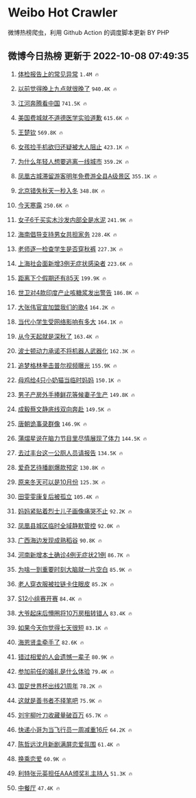 # Weibo Hot Crawler 



微博热榜爬虫，利用 Github Action 的调度脚本更新 BY PHP 


## 微博今日热榜 更新于 2022-10-08 07:49:35 
1. [体检报告上的常见异常](https://s.weibo.com/weibo?q=%23%E4%BD%93%E6%A3%80%E6%8A%A5%E5%91%8A%E4%B8%8A%E7%9A%84%E5%B8%B8%E8%A7%81%E5%BC%82%E5%B8%B8%23&t=31&band_rank=1&Refer=top) `1.4M 🔥` 

1. [以前觉得晚上九点就很晚了](https://s.weibo.com/weibo?q=%23%E4%BB%A5%E5%89%8D%E8%A7%89%E5%BE%97%E6%99%9A%E4%B8%8A%E4%B9%9D%E7%82%B9%E5%B0%B1%E5%BE%88%E6%99%9A%E4%BA%86%23&t=31&band_rank=2&Refer=top) `940.4K 🔥` 

1. [江河奔腾看中国](https://s.weibo.com/weibo?q=%23%E6%B1%9F%E6%B2%B3%E5%A5%94%E8%85%BE%E7%9C%8B%E4%B8%AD%E5%9B%BD%23&t=31&band_rank=3&Refer=top) `741.5K 🔥` 

1. [美国费城就不道德医学实验道歉](https://s.weibo.com/weibo?q=%23%E7%BE%8E%E5%9B%BD%E8%B4%B9%E5%9F%8E%E5%B0%B1%E4%B8%8D%E9%81%93%E5%BE%B7%E5%8C%BB%E5%AD%A6%E5%AE%9E%E9%AA%8C%E9%81%93%E6%AD%89%23&t=31&band_rank=4&Refer=top) `615.6K 🔥` 

1. [王楚钦](https://s.weibo.com/weibo?q=%23%E7%8E%8B%E6%A5%9A%E9%92%A6%23&t=31&band_rank=5&Refer=top) `569.8K 🔥` 

1. [女孩捡手机欲归还疑被大人阻止](https://s.weibo.com/weibo?q=%23%E5%A5%B3%E5%AD%A9%E6%8D%A1%E6%89%8B%E6%9C%BA%E6%AC%B2%E5%BD%92%E8%BF%98%E7%96%91%E8%A2%AB%E5%A4%A7%E4%BA%BA%E9%98%BB%E6%AD%A2%23&t=31&band_rank=6&Refer=top) `423.1K 🔥` 

1. [为什么年轻人想要逃离一线城市](https://s.weibo.com/weibo?q=%23%E4%B8%BA%E4%BB%80%E4%B9%88%E5%B9%B4%E8%BD%BB%E4%BA%BA%E6%83%B3%E8%A6%81%E9%80%83%E7%A6%BB%E4%B8%80%E7%BA%BF%E5%9F%8E%E5%B8%82%23&t=31&band_rank=7&Refer=top) `359.2K 🔥` 

1. [凤凰古城滞留游客明年免费游全县A级景区](https://s.weibo.com/weibo?q=%23%E5%87%A4%E5%87%B0%E5%8F%A4%E5%9F%8E%E6%BB%9E%E7%95%99%E6%B8%B8%E5%AE%A2%E6%98%8E%E5%B9%B4%E5%85%8D%E8%B4%B9%E6%B8%B8%E5%85%A8%E5%8E%BFA%E7%BA%A7%E6%99%AF%E5%8C%BA%23&t=31&band_rank=8&Refer=top) `355.1K 🔥` 

1. [北京错失秋天一秒入冬](https://s.weibo.com/weibo?q=%23%E5%8C%97%E4%BA%AC%E9%94%99%E5%A4%B1%E7%A7%8B%E5%A4%A9%E4%B8%80%E7%A7%92%E5%85%A5%E5%86%AC%23&t=31&band_rank=9&Refer=top) `348.8K 🔥` 

1. [今天寒露](https://s.weibo.com/weibo?q=%23%E4%BB%8A%E5%A4%A9%E5%AF%92%E9%9C%B2%23&t=31&band_rank=10&Refer=top) `250.6K 🔥` 

1. [女子6千买实木沙发内部全是水泥](https://s.weibo.com/weibo?q=%23%E5%A5%B3%E5%AD%906%E5%8D%83%E4%B9%B0%E5%AE%9E%E6%9C%A8%E6%B2%99%E5%8F%91%E5%86%85%E9%83%A8%E5%85%A8%E6%98%AF%E6%B0%B4%E6%B3%A5%23&t=31&band_rank=11&Refer=top) `241.9K 🔥` 

1. [海南倡导支持男女共担家务](https://s.weibo.com/weibo?q=%23%E6%B5%B7%E5%8D%97%E5%80%A1%E5%AF%BC%E6%94%AF%E6%8C%81%E7%94%B7%E5%A5%B3%E5%85%B1%E6%8B%85%E5%AE%B6%E5%8A%A1%23&t=31&band_rank=12&Refer=top) `228.4K 🔥` 

1. [老师逐一检查学生是否穿秋裤](https://s.weibo.com/weibo?q=%23%E8%80%81%E5%B8%88%E9%80%90%E4%B8%80%E6%A3%80%E6%9F%A5%E5%AD%A6%E7%94%9F%E6%98%AF%E5%90%A6%E7%A9%BF%E7%A7%8B%E8%A3%A4%23&t=31&band_rank=13&Refer=top) `227.3K 🔥` 

1. [上海社会面新增3例无症状感染者](https://s.weibo.com/weibo?q=%23%E4%B8%8A%E6%B5%B7%E7%A4%BE%E4%BC%9A%E9%9D%A2%E6%96%B0%E5%A2%9E3%E4%BE%8B%E6%97%A0%E7%97%87%E7%8A%B6%E6%84%9F%E6%9F%93%E8%80%85%23&t=31&band_rank=14&Refer=top) `223.6K 🔥` 

1. [距离下个假期还有85天](https://s.weibo.com/weibo?q=%23%E8%B7%9D%E7%A6%BB%E4%B8%8B%E4%B8%AA%E5%81%87%E6%9C%9F%E8%BF%98%E6%9C%8985%E5%A4%A9%23&t=31&band_rank=15&Refer=top) `199.9K 🔥` 

1. [世卫对4款印度产止咳糖浆发出警告](https://s.weibo.com/weibo?q=%23%E4%B8%96%E5%8D%AB%E5%AF%B94%E6%AC%BE%E5%8D%B0%E5%BA%A6%E4%BA%A7%E6%AD%A2%E5%92%B3%E7%B3%96%E6%B5%86%E5%8F%91%E5%87%BA%E8%AD%A6%E5%91%8A%23&t=31&band_rank=16&Refer=top) `186.8K 🔥` 

1. [大张伟官宣加盟我们的歌4](https://s.weibo.com/weibo?q=%23%E5%A4%A7%E5%BC%A0%E4%BC%9F%E5%AE%98%E5%AE%A3%E5%8A%A0%E7%9B%9F%E6%88%91%E4%BB%AC%E7%9A%84%E6%AD%8C4%23&t=31&band_rank=17&Refer=top) `164.2K 🔥` 

1. [当代小学生受网络影响有多大](https://s.weibo.com/weibo?q=%23%E5%BD%93%E4%BB%A3%E5%B0%8F%E5%AD%A6%E7%94%9F%E5%8F%97%E7%BD%91%E7%BB%9C%E5%BD%B1%E5%93%8D%E6%9C%89%E5%A4%9A%E5%A4%A7%23&t=31&band_rank=18&Refer=top) `164.1K 🔥` 

1. [从今天起就是深秋了](https://s.weibo.com/weibo?q=%23%E4%BB%8E%E4%BB%8A%E5%A4%A9%E8%B5%B7%E5%B0%B1%E6%98%AF%E6%B7%B1%E7%A7%8B%E4%BA%86%23&t=31&band_rank=19&Refer=top) `163.4K 🔥` 

1. [波士顿动力承诺不将机器人武器化](https://s.weibo.com/weibo?q=%23%E6%B3%A2%E5%A3%AB%E9%A1%BF%E5%8A%A8%E5%8A%9B%E6%89%BF%E8%AF%BA%E4%B8%8D%E5%B0%86%E6%9C%BA%E5%99%A8%E4%BA%BA%E6%AD%A6%E5%99%A8%E5%8C%96%23&t=31&band_rank=20&Refer=top) `162.3K 🔥` 

1. [追梦格林拳击普尔视频曝光](https://s.weibo.com/weibo?q=%23%E8%BF%BD%E6%A2%A6%E6%A0%BC%E6%9E%97%E6%8B%B3%E5%87%BB%E6%99%AE%E5%B0%94%E8%A7%86%E9%A2%91%E6%9B%9D%E5%85%89%23&t=31&band_rank=21&Refer=top) `155.9K 🔥` 

1. [母鸡给4只小奶猫当临时妈妈](https://s.weibo.com/weibo?q=%23%E6%AF%8D%E9%B8%A1%E7%BB%994%E5%8F%AA%E5%B0%8F%E5%A5%B6%E7%8C%AB%E5%BD%93%E4%B8%B4%E6%97%B6%E5%A6%88%E5%A6%88%23&t=31&band_rank=22&Refer=top) `150.1K 🔥` 

1. [男子产房外手捧鲜花等候妻子生产](https://s.weibo.com/weibo?q=%23%E7%94%B7%E5%AD%90%E4%BA%A7%E6%88%BF%E5%A4%96%E6%89%8B%E6%8D%A7%E9%B2%9C%E8%8A%B1%E7%AD%89%E5%80%99%E5%A6%BB%E5%AD%90%E7%94%9F%E4%BA%A7%23&t=31&band_rank=23&Refer=top) `149.8K 🔥` 

1. [成毅蔡文静底线双向奔赴](https://s.weibo.com/weibo?q=%23%E6%88%90%E6%AF%85%E8%94%A1%E6%96%87%E9%9D%99%E5%BA%95%E7%BA%BF%E5%8F%8C%E5%90%91%E5%A5%94%E8%B5%B4%23&t=31&band_rank=24&Refer=top) `149.5K 🔥` 

1. [唐朝诡事录群像](https://s.weibo.com/weibo?q=%23%E5%94%90%E6%9C%9D%E8%AF%A1%E4%BA%8B%E5%BD%95%E7%BE%A4%E5%83%8F%23&t=31&band_rank=25&Refer=top) `146.9K 🔥` 

1. [蒲熠星说在脑力节目里尽情展现了体力](https://s.weibo.com/weibo?q=%23%E8%92%B2%E7%86%A0%E6%98%9F%E8%AF%B4%E5%9C%A8%E8%84%91%E5%8A%9B%E8%8A%82%E7%9B%AE%E9%87%8C%E5%B0%BD%E6%83%85%E5%B1%95%E7%8E%B0%E4%BA%86%E4%BD%93%E5%8A%9B%23&t=31&band_rank=26&Refer=top) `144.5K 🔥` 

1. [去过丰台这一公厕人员请报告](https://s.weibo.com/weibo?q=%23%E5%8E%BB%E8%BF%87%E4%B8%B0%E5%8F%B0%E8%BF%99%E4%B8%80%E5%85%AC%E5%8E%95%E4%BA%BA%E5%91%98%E8%AF%B7%E6%8A%A5%E5%91%8A%23&t=31&band_rank=27&Refer=top) `134.5K 🔥` 

1. [爱奇艺待播剧爆款预定](https://s.weibo.com/weibo?q=%23%E7%88%B1%E5%A5%87%E8%89%BA%E5%BE%85%E6%92%AD%E5%89%A7%E7%88%86%E6%AC%BE%E9%A2%84%E5%AE%9A%23&t=31&band_rank=28&Refer=top) `130.8K 🔥` 

1. [原来冬天可以是10月份](https://s.weibo.com/weibo?q=%23%E5%8E%9F%E6%9D%A5%E5%86%AC%E5%A4%A9%E5%8F%AF%E4%BB%A5%E6%98%AF10%E6%9C%88%E4%BB%BD%23&t=31&band_rank=29&Refer=top) `125.3K 🔥` 

1. [田雯雯康复后被孤立](https://s.weibo.com/weibo?q=%23%E7%94%B0%E9%9B%AF%E9%9B%AF%E5%BA%B7%E5%A4%8D%E5%90%8E%E8%A2%AB%E5%AD%A4%E7%AB%8B%23&t=31&band_rank=30&Refer=top) `105.4K 🔥` 

1. [妈妈紧贴着烈士儿子画像痛哭不止](https://s.weibo.com/weibo?q=%23%E5%A6%88%E5%A6%88%E7%B4%A7%E8%B4%B4%E7%9D%80%E7%83%88%E5%A3%AB%E5%84%BF%E5%AD%90%E7%94%BB%E5%83%8F%E7%97%9B%E5%93%AD%E4%B8%8D%E6%AD%A2%23&t=31&band_rank=31&Refer=top) `92.2K 🔥` 

1. [凤凰县城区临时全域静默管控](https://s.weibo.com/weibo?q=%23%E5%87%A4%E5%87%B0%E5%8E%BF%E5%9F%8E%E5%8C%BA%E4%B8%B4%E6%97%B6%E5%85%A8%E5%9F%9F%E9%9D%99%E9%BB%98%E7%AE%A1%E6%8E%A7%23&t=31&band_rank=32&Refer=top) `92.0K 🔥` 

1. [广西海边发现成熟稻谷](https://s.weibo.com/weibo?q=%23%E5%B9%BF%E8%A5%BF%E6%B5%B7%E8%BE%B9%E5%8F%91%E7%8E%B0%E6%88%90%E7%86%9F%E7%A8%BB%E8%B0%B7%23&t=31&band_rank=33&Refer=top) `90.8K 🔥` 

1. [河南新增本土确诊4例无症状21例](https://s.weibo.com/weibo?q=%23%E6%B2%B3%E5%8D%97%E6%96%B0%E5%A2%9E%E6%9C%AC%E5%9C%9F%E7%A1%AE%E8%AF%8A4%E4%BE%8B%E6%97%A0%E7%97%87%E7%8A%B621%E4%BE%8B%23&t=31&band_rank=34&Refer=top) `86.7K 🔥` 

1. [为啥一到重要时刻大脑就一片空白](https://s.weibo.com/weibo?q=%23%E4%B8%BA%E5%95%A5%E4%B8%80%E5%88%B0%E9%87%8D%E8%A6%81%E6%97%B6%E5%88%BB%E5%A4%A7%E8%84%91%E5%B0%B1%E4%B8%80%E7%89%87%E7%A9%BA%E7%99%BD%23&t=31&band_rank=35&Refer=top) `85.9K 🔥` 

1. [老人穿衣服被拉链卡住眼皮](https://s.weibo.com/weibo?q=%23%E8%80%81%E4%BA%BA%E7%A9%BF%E8%A1%A3%E6%9C%8D%E8%A2%AB%E6%8B%89%E9%93%BE%E5%8D%A1%E4%BD%8F%E7%9C%BC%E7%9A%AE%23&t=31&band_rank=36&Refer=top) `85.2K 🔥` 

1. [S12小组赛开赛](https://s.weibo.com/weibo?q=%23S12%E5%B0%8F%E7%BB%84%E8%B5%9B%E5%BC%80%E8%B5%9B%23&t=31&band_rank=37&Refer=top) `84.4K 🔥` 

1. [大爷起床后懵圈将10万房租转错人](https://s.weibo.com/weibo?q=%23%E5%A4%A7%E7%88%B7%E8%B5%B7%E5%BA%8A%E5%90%8E%E6%87%B5%E5%9C%88%E5%B0%8610%E4%B8%87%E6%88%BF%E7%A7%9F%E8%BD%AC%E9%94%99%E4%BA%BA%23&t=31&band_rank=38&Refer=top) `83.4K 🔥` 

1. [如果今天你觉得七天很短](https://s.weibo.com/weibo?q=%23%E5%A6%82%E6%9E%9C%E4%BB%8A%E5%A4%A9%E4%BD%A0%E8%A7%89%E5%BE%97%E4%B8%83%E5%A4%A9%E5%BE%88%E7%9F%AD%23&t=31&band_rank=39&Refer=top) `83.1K 🔥` 

1. [海恩贤圭牵手了](https://s.weibo.com/weibo?q=%23%E6%B5%B7%E6%81%A9%E8%B4%A4%E5%9C%AD%E7%89%B5%E6%89%8B%E4%BA%86%23&t=31&band_rank=40&Refer=top) `82.6K 🔥` 

1. [错过相爱的人会遗憾一辈子](https://s.weibo.com/weibo?q=%23%E9%94%99%E8%BF%87%E7%9B%B8%E7%88%B1%E7%9A%84%E4%BA%BA%E4%BC%9A%E9%81%97%E6%86%BE%E4%B8%80%E8%BE%88%E5%AD%90%23&t=31&band_rank=41&Refer=top) `80.9K 🔥` 

1. [参加前任的婚礼是什么体验](https://s.weibo.com/weibo?q=%23%E5%8F%82%E5%8A%A0%E5%89%8D%E4%BB%BB%E7%9A%84%E5%A9%9A%E7%A4%BC%E6%98%AF%E4%BB%80%E4%B9%88%E4%BD%93%E9%AA%8C%23&t=31&band_rank=42&Refer=top) `79.4K 🔥` 

1. [国足世界杯出线21周年](https://s.weibo.com/weibo?q=%23%E5%9B%BD%E8%B6%B3%E4%B8%96%E7%95%8C%E6%9D%AF%E5%87%BA%E7%BA%BF21%E5%91%A8%E5%B9%B4%23&t=31&band_rank=43&Refer=top) `78.2K 🔥` 

1. [这就是善书者不择笔吧](https://s.weibo.com/weibo?q=%23%E8%BF%99%E5%B0%B1%E6%98%AF%E5%96%84%E4%B9%A6%E8%80%85%E4%B8%8D%E6%8B%A9%E7%AC%94%E5%90%A7%23&t=31&band_rank=44&Refer=top) `75.9K 🔥` 

1. [刘宇柳叶刀收藏量破百万](https://s.weibo.com/weibo?q=%23%E5%88%98%E5%AE%87%E6%9F%B3%E5%8F%B6%E5%88%80%E6%94%B6%E8%97%8F%E9%87%8F%E7%A0%B4%E7%99%BE%E4%B8%87%23&t=31&band_rank=45&Refer=top) `65.7K 🔥` 

1. [快递小哥为当飞行员一周减重16斤](https://s.weibo.com/weibo?q=%23%E5%BF%AB%E9%80%92%E5%B0%8F%E5%93%A5%E4%B8%BA%E5%BD%93%E9%A3%9E%E8%A1%8C%E5%91%98%E4%B8%80%E5%91%A8%E5%87%8F%E9%87%8D16%E6%96%A4%23&t=31&band_rank=46&Refer=top) `64.2K 🔥` 

1. [陈哲远沈月新剧满屏恋爱氛围](https://s.weibo.com/weibo?q=%23%E9%99%88%E5%93%B2%E8%BF%9C%E6%B2%88%E6%9C%88%E6%96%B0%E5%89%A7%E6%BB%A1%E5%B1%8F%E6%81%8B%E7%88%B1%E6%B0%9B%E5%9B%B4%23&t=31&band_rank=47&Refer=top) `61.4K 🔥` 

1. [换乘恋爱](https://s.weibo.com/weibo?q=%E6%8D%A2%E4%B9%98%E6%81%8B%E7%88%B1&t=31&band_rank=48&Refer=top) `60.9K 🔥` 

1. [利特张元英担任AAA颁奖礼主持人](https://s.weibo.com/weibo?q=%23%E5%88%A9%E7%89%B9%E5%BC%A0%E5%85%83%E8%8B%B1%E6%8B%85%E4%BB%BBAAA%E9%A2%81%E5%A5%96%E7%A4%BC%E4%B8%BB%E6%8C%81%E4%BA%BA%23&t=31&band_rank=49&Refer=top) `51.3K 🔥` 

1. [中餐厅](https://s.weibo.com/weibo?q=%E4%B8%AD%E9%A4%90%E5%8E%85&t=31&band_rank=50&Refer=top) `47.4K 🔥` 

